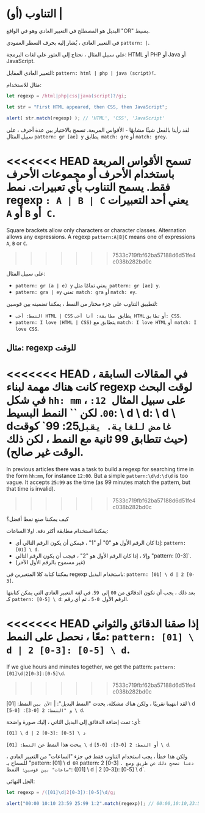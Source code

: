 # التناوب (أو) |

البديل هو المصطلح في التعبير العادي وهو في الواقع "OR" بسيط.

في التعبير العادي ، يُشار إليه بحرف السطر العمودي `pattern: |`.

على سبيل المثال ، نحتاج إلى العثور على لغات البرمجة: HTML أو PHP أو Java أو JavaScript.

التعبير العادي المقابل: `pattern: html | php | java (script)؟`.

مثال للاستخدام:

```js run
let regexp = /html|php|css|java(script)?/gi;

let str = "First HTML appeared, then CSS, then JavaScript";

alert( str.match(regexp) ); // 'HTML', 'CSS', 'JavaScript'
```

لقد رأينا بالفعل شيئًا مشابهًا - الأقواس المربعة. تسمح بالاختيار بين عدة أحرف ، على سبيل المثال `pattern: gr [ae] y` يطابق` match: gre` أو `match: grey`.

<<<<<<< HEAD
تسمح الأقواس المربعة باستخدام الأحرف أو مجموعات الأحرف فقط. يسمح التناوب بأي تعبيرات. نمط regexp `: A | B | C` يعني أحد التعبيرات` A` أو `B` أو` C`.
=======
Square brackets allow only characters or character classes. Alternation allows any expressions. A regexp `pattern:A|B|C` means one of expressions `A`, `B` or `C`.
>>>>>>> 7533c719fbf62ba57188d6d51fe4c038b282bd0c

على سبيل المثال:

- `pattern: gr (a | e) y` يعني تمامًا مثل` pattern: gr [ae] y`.
- `pattern: gra | ey` تعني` match: gra` أو `match: ey`.

لتطبيق التناوب على جزء مختار من النمط ، يمكننا تضمينه بين قوسين:
- `النمط: أحب HTML | CSS` يطابق` مطابقة: أنا أحب HTML` أو `تطابق: CSS`.
- `pattern: I love (HTML | CSS)` يتطابق مع `match: I love HTML` أو` match: I love CSS`.

## مثال: regexp للوقت

<<<<<<< HEAD
في المقالات السابقة ، كانت هناك مهمة لبناء regexp لوقت البحث في شكل `hh: mm` ، على سبيل المثال` 12: 00`. لكن `` النمط البسيط: \ d \ d: \ d \ d` غامض للغاية. يقبل `25: 99` كوقت (حيث تتطابق 99 ثانية مع النمط ، لكن ذلك الوقت غير صالح).
=======
In previous articles there was a task to build a regexp for searching time in the form `hh:mm`, for instance `12:00`. But a simple `pattern:\d\d:\d\d` is too vague. It accepts `25:99` as the time (as 99 minutes match the pattern, but that time is invalid).
>>>>>>> 7533c719fbf62ba57188d6d51fe4c038b282bd0c

كيف يمكننا صنع نمط أفضل؟

يمكننا استخدام مطابقة أكثر دقة. اولا الساعات:

- إذا كان الرقم الأول هو "0" أو "1" ، فيمكن أن يكون الرقم التالي أي: `pattern: [01] \ d`.
- وإلا ، إذا كان الرقم الأول هو "2" ، فيجب أن يكون الرقم التالي "pattern: [0-3]`.
- (غير مسموح بالرقم الأول الآخر)

يمكننا كتابة كلا المتغيرين في regexp باستخدام البديل: `pattern: [01] \ d | 2 [0-3]`.

بعد ذلك ، يجب أن تكون الدقائق من `00` إلى` 59`. في لغة التعبير العادي التي يمكن كتابتها كـ `pattern: [0-5] \ d`: الرقم الأول` 0-5` ، ثم أي رقم.

<<<<<<< HEAD
إذا صقنا الدقائق والثواني معًا ، نحصل على النمط: `pattern: [01] \ d | 2 [0-3]: [0-5] \ d`.
=======
If we glue hours and minutes together, we get the pattern: `pattern:[01]\d|2[0-3]:[0-5]\d`.
>>>>>>> 7533c719fbf62ba57188d6d51fe4c038b282bd0c

لقد انتهينا تقريبًا ، ولكن هناك مشكلة. يحدث "النمط البديل": | `الآن بين` النمط: [01] \ d` و "النمط: 2 [0-3]: [0-5] \ d`.

أي: تمت إضافة الدقائق إلى البديل الثاني ، إليك صورة واضحة:

``
[01] \ d | 2 [0-3]: [0-5] \ د
``

يبحث هذا النمط عن `النمط: [01] \ d` أو` النمط: 2 [0-3]: [0-5] \ d`.

ولكن هذا خطأ ، يجب استخدام التناوب فقط في جزء "الساعات" من التعبير العادي ، للسماح بـ "pattern: [01] \ d` OR` pattern: 2 [0-3] `. دعنا نصحح ذلك عن طريق وضع "ساعات" بين قوسين: `النمط: ([01] \ d | 2 [0-3]): [0-5] \ d`.

الحل النهائي:

```js run
let regexp = /([01]\d|2[0-3]):[0-5]\d/g;

alert("00:00 10:10 23:59 25:99 1:2".match(regexp)); // 00:00,10:10,23:59
```

